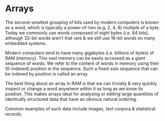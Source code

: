 # Arrays
The second-smallest grouping of bits used by modern computers is known as a word, which is typically a power-of-two (e.g. 2, 4, 8) multiple of a byte. 
Today we commonly use words composed of eight bytes (i.e. 64 bits), although 32-bit words aren’t that rare & we still use 16-bit words on many embedded systems.

Modern computers tend to have many gigabytes (i.e. billions of bytes) of RAM (memory). This vast memory can be easily accessed as a giant sequence of words. 
We refer to the content of words in memory using their (0-indexed) position in the sequence. Such a fixed-size sequence that can be indexed by position is called an array.

The best thing about an array in RAM is that we can trivially & very quickly inspect or change a word anywhere within it as long as we know its position. 
This makes arrays ideal for analysing or editing large quantities of identically structured data that have an obvious natural ordering.

Common examples of such data include images, text corpora & statistical records.
